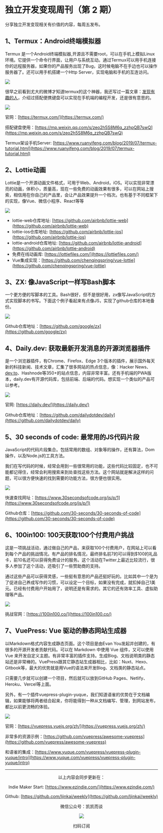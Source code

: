 # 独立开发变现周刊（第 2 期）

分享独立开发变现相关有价值的内容，每周五发布。

## 1、Termux：Android终端模拟器

Termux 是一个Android终端模拟器,开源且不需要root，可以在手机上模拟Linux 环境。它提供一个命令行界面，让用户与系统互动。通过Termux可以用手机连接你的远程服务器，如果你的产品服务出现了Bug，这时候电脑不在手边也可以操作服务器了。还可以用手机搭建一个Http Server，实现电脑和手机的互连访问。

![](http://qiniu.gafata.com/2021-05-13-100.png?imageView2/2/w/600)

很早之前看到尤大的微博才知道termux的这个神器，我还写过一篇文章：[发现有趣的人](https://mp.weixin.qq.com/s/zeo2h5S8M6q_zzhpQB7swQ)，介绍过搭配便携键盘可以实现在手机端的编程开发，还是很有意思的。

![](http://qiniu.gafata.com/2021-05-13-1.png?imageView2/2/w/600)

官网：[https://termux.com/](https://termux.com/)

搭配键盘使用：[https://mp.weixin.qq.com/s/zeo2h5S8M6q_zzhpQB7swQ](https://mp.weixin.qq.com/s/zeo2h5S8M6q_zzhpQB7swQ)

Termux架设手机Server: [https://www.ruanyifeng.com/blog/2019/07/termux-tutorial.html](https://www.ruanyifeng.com/blog/2019/07/termux-tutorial.html)

## 2、Lottie动画

Lottie是一个开源动画文件格式，可用于Web、Android，iOS。可以实现非常漂亮的动画，体积小，质量高，现在一些免费的动画效果有很多，可以在网站上搜索，相信用在你自己的产品里，会让产品效果提升一个档次。也有基于不同框架下的实现，像Vue、微信小程序、React等等

![](http://qiniu.gafata.com/2021-05-13-2.png?imageView2/2/w/600)

- lottie-web仓库地址: [https://github.com/airbnb/lottie-web](https://github.com/airbnb/lottie-web)
- lottie-ios仓库地址: [https://github.com/airbnb/lottie-ios](https://github.com/airbnb/lottie-ios)
- lottie-android仓库地址: [https://github.com/airbnb/lottie-android](https://github.com/airbnb/lottie-android)
- 免费在线动画库: [https://lottiefiles.com/](https://lottiefiles.com/)
- Vue集成实现：[https://github.com/chenqingspring/vue-lottie](https://github.com/chenqingspring/vue-lottie)

## 3、ZX: 像JavaScript一样写Bash脚本

一个更方便的写脚本的工具。Bash很好，但不是很好用，zx像写JavaScript的方式实现脚本的书写。下面这个例子看起来有点像JS，实现了github仓库的本地备份。

![](http://qiniu.gafata.com/2021-05-13-3.png?imageView2/2/w/600)

Github仓库地址：[https://github.com/google/zx](https://github.com/google/zx)

## 4、Daily.dev: 获取最新开发消息的开源浏览器插件

是一个浏览器插件，有Chrome、Firefox、Edge 3个版本的插件，展示国外每天新的科技新闻、技术文章，汇集了很多网站的热点信息，像：Hacker News、[dev.to](http://dev.to/)、Hashnode等350+的站点信息，内容非常丰富。还有手机端的PWA版本，daily.dev有开源代码库，包括前端、后端的代码。想实现一个类似的产品可以参考。

![](http://qiniu.gafata.com/2021-05-13-4.png?imageView2/2/w/600)

官网: [https://daily.dev/](https://daily.dev/)

Github仓库地址：[https://github.com/dailydotdev/daily](https://github.com/dailydotdev/daily)

## 5、30 seconds of code: 最常用的JS代码片段

JavaScript的代码片段集合。包括常用的数组、对象等的操作，还有算法，Dom操作，以及Node.js的工具方法。

我们在写代码的时候，经常会用到一些很常用的功能，这些代码比较固定，也不可能都记得住，经常会利用搜索来到处查找这些方法。这个网站就是解决这样的问题，可以很方便快速的找到需要的功能方法，很方便也很实用。

![](http://qiniu.gafata.com/2021-05-13-5.png?imageView2/2/w/600)

快速查找网址：[https://www.30secondsofcode.org/js/p/1](https://www.30secondsofcode.org/js/p/1)

Github仓库：[https://github.com/30-seconds/30-seconds-of-code](https://github.com/30-seconds/30-seconds-of-code)

## 6、100in100: 100天获取100个付费用户挑战

这是一项挑战活动，通过做自己的产品，来获取100个付费用户，在网站上可以看到每个产品的挑战情况。有产品的排名情况，最终排名前7的可以得到$100的礼品卡，前10名还可以获得免费设计的服务。这个活动在Twitter上最近比较流行，很多人参加了这个活动，还吸引了一些赞助商的支持。

通过这些产品可以获得灵感，一些挺有意思的产品还挺好玩的。比如其中一个是为了促进自己养成写作的习惯，可以设定一个目标，如果没有完成，就扣掉自己1美元。已经有付费用户开始用了，说明还是有需求的。其它的还有效率工具、虚拟助理等产品。

![](http://qiniu.gafata.com/2021-05-13-6.png?imageView2/2/w/600)

挑战官网：[https://100in100.co/](https://100in100.co/)

## 7、VuePress: Vue 驱动的静态网站生成器

以Markdown格式内容生成静态页面。这个项目是由Evan You发起并创建的，有很多的开源开发者贡献代码。可以在 Markdown 中使用 Vue 组件，又可以使用 Vue 来开发自定义主题。有非常丰富的插件支持。生成Blog、文档说明类的静态站还是非常棒的。VuePress跟其它静态站生成器相比，比如：Nuxt、Hexo、Gitbook等，最大的优势就是用Vue的语法来开发Blog、文档类的静态站点。

只需要几步就可以创建一个项目，然后就可以放到GitHub Pages、Netlify、Heroku、Vercel等上面。

另外，有一个插件vuepress-plugin-yuque，我们知道语雀的优势在于文档编辑，如果能够将两者结合起来，你将能得到一种从文档编写、管理，到网站发布，都比以前更流畅的体验。

![](http://qiniu.gafata.com/2021-05-13-7.png?imageView2/2/w/600)

官网：[https://vuepress.vuejs.org/zh/](https://vuepress.vuejs.org/zh/)

非常多的资源示例：[https://github.com/vuepress/awesome-vuepress](https://github.com/vuepress/awesome-vuepress)

和语雀的集成：[https://www.yuque.com/vuepress/vuepress-plugin-yuque/intro](https://www.yuque.com/vuepress/vuepress-plugin-yuque/intro)

---
<center>
以上内容会同步更新在：

Indie Maker Start: [https://www.ezindie.com/](https://www.ezindie.com/)

Github: [https://github.com/ljinkai/weekly](https://github.com/ljinkai/weekly)

微信公众号：凯凯而谈


![](http://qiniu.gafata.com/2019-03-17-web-bear.jpg?imageView2/2/w/200)

扫码订阅
</center>